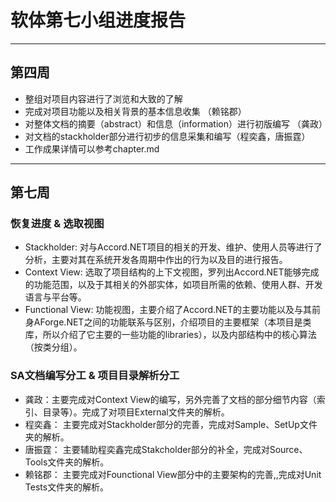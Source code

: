 ﻿# 软体第七小组进度报告

---

## 第四周
- 整组对项目内容进行了浏览和大致的了解
- 完成对项目功能以及相关背景的基本信息收集 （赖铭郡）
- 对整体文档的摘要（abstract）和信息（information）进行初版编写 （龚政）
- 对文档的stackholder部分进行初步的信息采集和编写（程奕鑫，唐振霆）
- 工作成果详情可以参考chapter.md

---
## 第七周
### 恢复进度 & 选取视图
- Stackholder: 对与Accord.NET项目的相关的开发、维护、使用人员等进行了分析，主要对其在系统开发各周期中作出的行为以及目的进行报告。
- Context View: 选取了项目结构的上下文视图，罗列出Accord.NET能够完成的功能范围，以及于其相关的外部实体，如项目所需的依赖、使用人群、开发语言与平台等。
- Functional View: 功能视图，主要介绍了Accord.NET的主要功能以及与其前身AForge.NET之间的功能联系与区别，介绍项目的主要框架（本项目是类库，所以介绍了它主要的一些功能的libraries），以及内部结构中的核心算法（按类分组）。

### SA文档编写分工 & 项目目录解析分工
- 龚政：主要完成对Context View的编写，另外完善了文档的部分细节内容（索引、目录等）。完成了对项目External文件夹的解析。
- 程奕鑫： 主要完成对Stackholder部分的完善，完成对Sample、SetUp文件夹的解析。
- 唐振霆： 主要辅助程奕鑫完成Stakcholder部分的补全，完成对Source、Tools文件夹的解析。
- 赖铭郡： 主要完成对Founctional View部分中的主要架构的完善,,完成对Unit Tests文件夹的解析。
